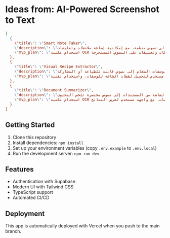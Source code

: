 # Ideas from: AI-Powered Screenshot to Text

```json
[
  {
    \"title\": \"Smart Note Taker\",
    \"description\": \"أداة لتحويل لقطات الشاشة إلى نصوص منظمة، مع إمكانية إضافة ملاحظات وتعليقات.\",
    \"mvp_plan\": \"استخدام مكتبة OCR لتحويل لقطات الشاشة إلى نصوص، ثم تطوير واجهة مستخدم بسيطة تتيح للمستخدمين إضافة ملاحظات وتعليقات على النصوص المستخرجة.\"
  },
  {
    \"title\": \"Visual Recipe Extractor\",
    \"description\": \"أداة لتحويل لقطات الشاشة لوصفات الطعام إلى نصوص قابلة للطباعة أو المشاركة.\",
    \"mvp_plan\": \"تطوير واجهة مستخدم لتحميل لقطات الشاشة للوصفات، واستخدام تقنية OCR لاستخراج المكونات والتعليمات، ثم تقديم خيار لتنزيل النص كملف PDF.\"
  },
  {
    \"title\": \"Document Summarizer\",
    \"description\": \"أداة لتحويل لقطات الشاشة من المستندات إلى نصوص مختصرة تلخص المحتوى.\",
    \"mvp_plan\": \"استخدام مكتبة OCR لاستخراج النصوص من لقطات الشاشة، ثم تطبيق خوارزمية تلخيص نصوص بسيطة لتقديم ملخصات، مع واجهة مستخدم لعرض النتائج.\"
  }
]
```

## Getting Started

1. Clone this repository
2. Install dependencies: `npm install`
3. Set up your environment variables (copy `.env.example` to `.env.local`)
4. Run the development server: `npm run dev`

## Features

- Authentication with Supabase
- Modern UI with Tailwind CSS
- TypeScript support
- Automated CI/CD

## Deployment

This app is automatically deployed with Vercel when you push to the main branch.